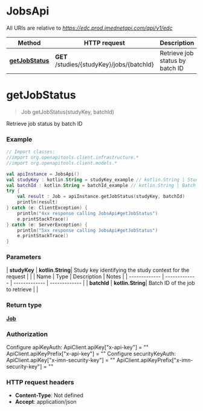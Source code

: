 # JobsApi

All URIs are relative to *https://edc.prod.imednetapi.com/api/v1/edc*

| Method | HTTP request | Description |
| ------------- | ------------- | ------------- |
| [**getJobStatus**](JobsApi.md#getJobStatus) | **GET** /studies/{studyKey}/jobs/{batchId} | Retrieve job status by batch ID |


<a id="getJobStatus"></a>
# **getJobStatus**
> Job getJobStatus(studyKey, batchId)

Retrieve job status by batch ID

### Example
```kotlin
// Import classes:
//import org.openapitools.client.infrastructure.*
//import org.openapitools.client.models.*

val apiInstance = JobsApi()
val studyKey : kotlin.String = studyKey_example // kotlin.String | Study key identifying the study context for the request
val batchId : kotlin.String = batchId_example // kotlin.String | Batch ID of the job to retrieve
try {
    val result : Job = apiInstance.getJobStatus(studyKey, batchId)
    println(result)
} catch (e: ClientException) {
    println("4xx response calling JobsApi#getJobStatus")
    e.printStackTrace()
} catch (e: ServerException) {
    println("5xx response calling JobsApi#getJobStatus")
    e.printStackTrace()
}
```

### Parameters
| **studyKey** | **kotlin.String**| Study key identifying the study context for the request | |
| Name | Type | Description  | Notes |
| ------------- | ------------- | ------------- | ------------- |
| **batchId** | **kotlin.String**| Batch ID of the job to retrieve | |

### Return type

[**Job**](Job.md)

### Authorization


Configure apiKeyAuth:
    ApiClient.apiKey["x-api-key"] = ""
    ApiClient.apiKeyPrefix["x-api-key"] = ""
Configure securityKeyAuth:
    ApiClient.apiKey["x-imn-security-key"] = ""
    ApiClient.apiKeyPrefix["x-imn-security-key"] = ""

### HTTP request headers

 - **Content-Type**: Not defined
 - **Accept**: application/json

